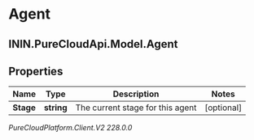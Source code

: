 # Agent

## ININ.PureCloudApi.Model.Agent

## Properties

|Name | Type | Description | Notes|
|------------ | ------------- | ------------- | -------------|
| **Stage** | **string** | The current stage for this agent | [optional] |



_PureCloudPlatform.Client.V2 228.0.0_
